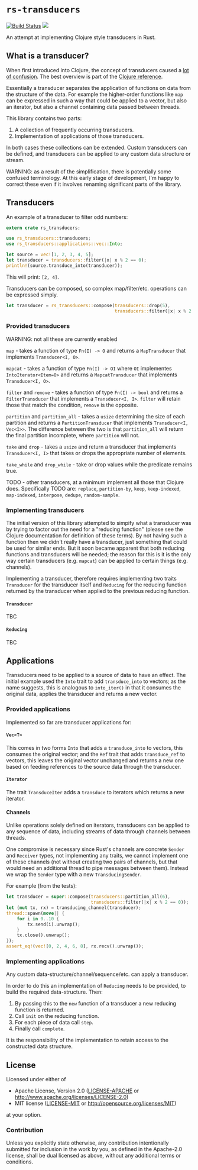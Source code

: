 # `rs-transducers`

[![Build Status](https://travis-ci.org/benashford/rs-transducers.svg?branch=master)](https://travis-ci.org/benashford/rs-transducers)
[![](http://meritbadge.herokuapp.com/rs_transducers)](https://crates.io/crates/rs_transducers)

An attempt at implementing Clojure style transducers in Rust.

## What is a transducer?

When first introduced into Clojure, the concept of transducers caused a [lot of confusion](https://news.ycombinator.com/item?id=8143905).  The best overview is part of the [Clojure reference](http://clojure.org/reference/transducers).

Essentially a transducer separates the application of functions on data from the structure of the data.  For example the higher-order functions like `map` can be expressed in such a way that could be applied to a vector, but also an iterator, but also a channel containing data passed between threads.

This library contains two parts:

1. A collection of frequently occurring transducers.
2. Implementation of applications of those transducers.

In both cases these collections can be extended.  Custom transducers can be defined, and transducers can be applied to any custom data structure or stream.

WARNING: as a result of the simplification, there is potentially some confused terminology.  At this early stage of development, I'm happy to correct these even if it involves renaming significant parts of the library.

## Transducers

An example of a transducer to filter odd numbers:

```rust
extern crate rs_transducers;

use rs_transducers::transducers;
use rs_transducers::applications::vec::Into;

let source = vec![1, 2, 3, 4, 5];
let transducer = transducers::filter(|x| x % 2 == 0);
println!(source.transduce_into(transducer));
```

This will print: `[2, 4]`.

Transducers can be composed, so complex map/filter/etc. operations can be expressed simply.

```rust
let transducer = rs_transducers::compose(transducers::drop(5),
                                         transducers::filter(|x| x % 2 == 0));
```

### Provided transducers

WARNING: not all these are currently enabled

`map` - takes a function of type `Fn(I) -> O` and returns a `MapTransducer` that implements `Transducer<I, O>`.

`mapcat` - takes a function of type `Fn(I) -> OI` where `OI` implementes `IntoIterator<Item=O>` and returns a `MapcatTransducer` that implements `Transducer<I, O>`.

`filter` and `remove` - takes a function of type `Fn(I) -> bool` and returns a `FilterTransducer` that implements a `Transducer<I, I>`.  `filter` will retain those that match the condition, `remove` is the opposite.

`partition` and `partition_all` - takes a `usize` determining the size of each partition and returns a `PartitionTransducer` that implements `Transducer<I, Vec<I>>`.  The difference between the two is that `partition_all` will return the final partition incomplete, where `partition` will not.

`take` and `drop` - takes a `usize` and return a transducer that implements `Transducer<I, I>` that takes or drops the appropriate number of elements.

`take_while` and `drop_while` - take or drop values while the predicate remains true.

TODO - other transducers, at a minimum implement all those that Clojure does.  Specifically TODO are: `replace`, `partition-by`, `keep`, `keep-indexed`, `map-indexed`, `interpose`, `dedupe`, `random-sample`.

### Implementing transducers

The initial version of this library attempted to simpify what a transducer was by trying to factor out the need for a "reducing function" (please see the Clojure documentation for definition of these terms).  By not having such a function then we didn't really have a transducer, just something that could be used for similar ends.  But it soon became apparent that both reducing functions and transducers will be needed; the reason for this is it is the only way certain transducers (e.g. `mapcat`) can be applied to certain things (e.g. channels).

Implementing a transducer, therefore requires implementing two traits `Transducer` for the transducer itself and `Reducing` for the reducing function returned by the transducer when applied to the previous reducing function.

#### `Transducer`

TBC

#### `Reducing`

TBC

## Applications

Transducers need to be applied to a source of data to have an effect.  The initial example used the `Into` trait to add `transduce_into` to vectors; as the name suggests, this is analogous to `into_iter()` in that it consumes the original data, applies the transducer and returns a new vector.

### Provided applications

Implemented so far are transducer applications for:

#### `Vec<T>`

This comes in two forms `Into` that adds a `transduce_into` to vectors, this consumes the original vector; and the `Ref` trait that adds `transduce_ref` to vectors, this leaves the original vector unchanged and returns a new one based on feeding references to the source data through the transducer.

#### `Iterator`

The trait `TransduceIter` adds a `transduce` to iterators which returns a new iterator.

#### Channels

Unlike operations solely defined on iterators, transducers can be applied to any sequence of data, including streams of data through channels between threads.

One compromise is necessary since Rust's channels are concrete `Sender` and `Receiver` types, not implementing any traits, we cannot implement one of these channels (not without creating two pairs of channels, but that would need an additional thread to pipe messages between them).  Instead we wrap the `Sender` type with a new `TransducingSender`. 

For example (from the tests):

```rust
let transducer = super::compose(transducers::partition_all(6),
                                transducers::filter(|x| x % 2 == 0));
let (mut tx, rx) = transducing_channel(transducer);
thread::spawn(move|| {
    for i in 0..10 {
        tx.send(i).unwrap();
    }
    tx.close().unwrap();
});
assert_eq!(vec![0, 2, 4, 6, 8], rx.recv().unwrap());
```

### Implementing applications

Any custom data-structure/channel/sequence/etc. can apply a transducer.

In order to do this an implementation of `Reducing` needs to be provided, to build the required data-structure.  Then:

1. By passing this to the `new` function of a transducer a new reducing function is returned.
2. Call `init` on the reducing function.
3. For each piece of data call `step`.
4. Finally call `complete`.

It is the responsibility of the implementation to retain access to the constructed data structure.

## License

Licensed under either of

* Apache License, Version 2.0 ([LICENSE-APACHE](LICENSE-APACHE) or http://www.apache.org/licenses/LICENSE-2.0)
* MIT license ([LICENSE-MIT](LICENSE-MIT) or http://opensource.org/licenses/MIT)

at your option.

### Contribution

Unless you explicitly state otherwise, any contribution intentionally submitted for inclusion in the work by you, as defined in the Apache-2.0 license, shall be dual licensed as above, without any additional terms or conditions.

